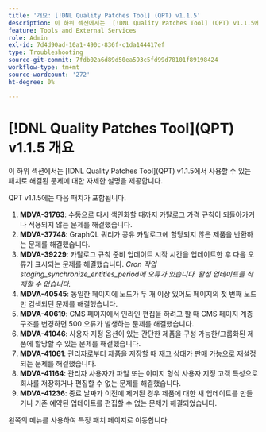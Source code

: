 ```yaml
---
title: '개요: [!DNL Quality Patches Tool] (QPT) v1.1.5'
description: 이 하위 섹션에서는  [!DNL Quality Patches Tool] (QPT) v1.1.5에서 사용할 수 있는 패치로 해결된 문제에 대한 자세한 설명을 제공합니다.
feature: Tools and External Services
role: Admin
exl-id: 7d4d90ad-10a1-490c-836f-c1da144417ef
type: Troubleshooting
source-git-commit: 7fdb02a6d89d50ea593c5fd99d78101f89198424
workflow-type: tm+mt
source-wordcount: '272'
ht-degree: 0%

---
```


# [!DNL Quality Patches Tool]&#x200B;(QPT) v1.1.5 개요

이 하위 섹션에서는 [!DNL Quality Patches Tool]&#x200B;(QPT) v1.1.5에서 사용할 수 있는 패치로 해결된 문제에 대한 자세한 설명을 제공합니다.

QPT v1.1.5에는 다음 패치가 포함됩니다.

1. **MDVA-31763**: 수동으로 다시 색인화할 때까지 카탈로그 가격 규칙이 되돌아가거나 적용되지 않는 문제를 해결했습니다.
1. **MDVA-37748**: GraphQL 쿼리가 공유 카탈로그에 할당되지 않은 제품을 반환하는 문제를 해결했습니다.
1. **MDVA-39229**: 카탈로그 규칙 준비 업데이트 시작 시간을 업데이트한 후 다음 오류가 표시되는 문제를 해결했습니다. *Cron 작업 staging_synchronize_entities_period에 오류가 있습니다. 활성 업데이트를 삭제할 수 없습니다.*
1. **MDVA-40545**: 동일한 페이지에 노드가 두 개 이상 있어도 페이지의 첫 번째 노드만 검색되던 문제를 해결했습니다.
1. **MDVA-40619**: CMS 페이지에서 인라인 편집을 하려고 할 때 CMS 페이지 계층 구조를 변경하면 500 오류가 발생하는 문제를 해결했습니다.
1. **MDVA-41046**: 사용자 지정 옵션이 있는 간단한 제품을 구성 가능한/그룹화된 제품에 할당할 수 있는 문제를 해결했습니다.
1. **MDVA-41061**: 관리자로부터 제품을 저장할 때 재고 상태가 판매 가능으로 재설정되는 문제를 해결했습니다.
1. **MDVA-41164**: 관리자 사용자가 파일 또는 이미지 형식 사용자 지정 고객 특성으로 회사를 저장하거나 편집할 수 없는 문제를 해결했습니다.
1. **MDVA-41236**: 종료 날짜가 이전에 제거된 경우 제품에 대한 새 업데이트를 만들거나 기존 예약된 업데이트를 편집할 수 없는 문제가 해결되었습니다.

왼쪽의 메뉴를 사용하여 특정 패치 페이지로 이동합니다.
